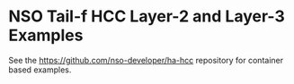 NSO Tail-f HCC Layer-2 and Layer-3 Examples
===========================================

See the https://github.com/nso-developer/ha-hcc repository for container based
examples.
